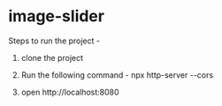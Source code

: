 # image-slider

Steps to run the project -

1) clone the project

2) Run the following command - npx http-server --cors

3) open http://localhost:8080
